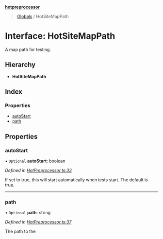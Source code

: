**[hotpreprocessor](../README.md)**

> [Globals](../globals.md) / HotSiteMapPath

# Interface: HotSiteMapPath

A map path for testing.

## Hierarchy

* **HotSiteMapPath**

## Index

### Properties

* [autoStart](hotsitemappath.md#autostart)
* [path](hotsitemappath.md#path)

## Properties

### autoStart

• `Optional` **autoStart**: boolean

*Defined in [HotPreprocessor.ts:33](https://github.com/OurFreeLight/HotPreprocessor/blob/f104630/src/HotPreprocessor.ts#L33)*

If set to true, this will start automatically when tests start.
The default is true.

___

### path

• `Optional` **path**: string

*Defined in [HotPreprocessor.ts:37](https://github.com/OurFreeLight/HotPreprocessor/blob/f104630/src/HotPreprocessor.ts#L37)*

The path to the
